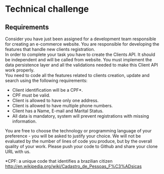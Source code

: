 # Technical challenge

## Requirements

Consider you have just been assigned for a development team responsible for creating an e-commerce website. You are responsible for developing the features that handle new clients registration.   
In order to complete your task you have to create the Clients API. It should be independent and will be called from website. You must implement the data persistence layer and all the validations needed to make this Client API work properly.   
You need to code all the features related to clients creation, update and search using the following requirements:
- Client identification will be a CPF*.
- CPF must be valid.
- Client is allowed to have only one address.
- Client is allowed to have multiple phone numbers.
- Client has a Name, E-mail and Marital Status.
- All data is mandatory, system will prevent registrations with missing information.

You are free to choose the technology or programming  language of your preference - you will be asked to justify your choice. We will not be evaluated by the number of lines of code you produce, but by the overall quality of your work. Please push your code to Github and share your clone URL with us.   

*CPF: a unique code that identifies a brazilian citizen   
http://en.wikipedia.org/wiki/Cadastro_de_Pessoas_F%C3%ADsicas 